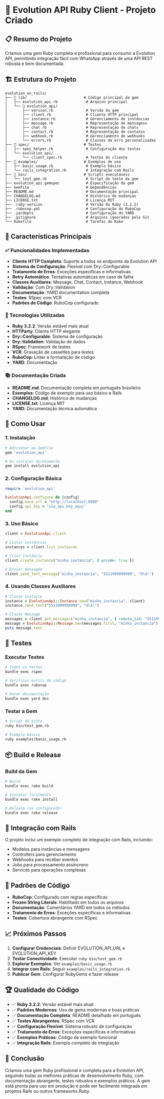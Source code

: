 # 🚀 Evolution API Ruby Client - Projeto Criado

## 📋 Resumo do Projeto

Criamos uma gem Ruby completa e profissional para consumir a Evolution API, permitindo integração fácil com WhatsApp através de uma API REST robusta e bem documentada.

## 🏗️ Estrutura do Projeto

```
evolution_on_rails/
├── 📁 lib/                          # Código principal da gem
│   ├── evolution_api.rb             # Arquivo principal
│   └── 📁 evolution_api/
│       ├── version.rb               # Versão da gem
│       ├── client.rb                # Cliente HTTP principal
│       ├── instance.rb              # Gerenciamento de instâncias
│       ├── message.rb               # Representação de mensagens
│       ├── chat.rb                  # Representação de chats
│       ├── contact.rb               # Representação de contatos
│       ├── webhook.rb               # Gerenciamento de webhooks
│       └── errors.rb                # Classes de erro personalizadas
├── 📁 spec/                         # Testes
│   ├── spec_helper.rb               # Configuração dos testes
│   └── evolution_api/
│       └── client_spec.rb           # Testes do cliente
├── 📁 examples/                     # Exemplos de uso
│   ├── basic_usage.rb               # Exemplo básico
│   └── rails_integration.rb         # Integração com Rails
├── 📁 bin/                          # Scripts executáveis
│   └── test_gem.rb                  # Script de teste da gem
├── evolution_api.gemspec            # Especificação da gem
├── Gemfile                          # Dependências
├── README.md                        # Documentação principal
├── CHANGELOG.md                     # Histórico de mudanças
├── LICENSE.txt                      # Licença MIT
├── .ruby-version                    # Versão do Ruby (3.2.2)
├── .rubocop.yml                     # Configuração do RuboCop
├── .yardopts                        # Configuração do YARD
├── .gitignore                       # Arquivos ignorados pelo Git
└── Rakefile                         # Tarefas do Rake
```

## 🎯 Características Principais

### ✅ Funcionalidades Implementadas
- **Cliente HTTP Completo**: Suporte a todos os endpoints da Evolution API
- **Sistema de Configuração**: Flexível com Dry::Configurable
- **Tratamento de Erros**: Exceções específicas e informativas
- **Retry Automático**: Tentativas automáticas em caso de falha
- **Classes Auxiliares**: Message, Chat, Contact, Instance, Webhook
- **Validação**: Com Dry::Validation
- **Documentação**: YARD documentation completa
- **Testes**: RSpec com VCR
- **Padrões de Código**: RuboCop configurado

### 🔧 Tecnologias Utilizadas
- **Ruby 3.2.2**: Versão estável mais atual
- **HTTParty**: Cliente HTTP elegante
- **Dry::Configurable**: Sistema de configuração
- **Dry::Validation**: Validação de dados
- **RSpec**: Framework de testes
- **VCR**: Gravação de cassettes para testes
- **RuboCop**: Linter e formatação de código
- **YARD**: Documentação

### 📚 Documentação Criada
- **README.md**: Documentação completa em português brasileiro
- **Exemplos**: Código de exemplo para uso básico e Rails
- **CHANGELOG.md**: Histórico de mudanças
- **LICENSE.txt**: Licença MIT
- **YARD**: Documentação técnica automática

## 🚀 Como Usar

### 1. Instalação
```bash
# Adicionar ao Gemfile
gem 'evolution_api'

# Ou instalar diretamente
gem install evolution_api
```

### 2. Configuração Básica
```ruby
require 'evolution_api'

EvolutionApi.configure do |config|
  config.base_url = "http://localhost:8080"
  config.api_key = "sua_api_key_aqui"
end
```

### 3. Uso Básico
```ruby
client = EvolutionApi.client

# Listar instâncias
instances = client.list_instances

# Criar instância
client.create_instance("minha_instancia", { qrcode: true })

# Enviar mensagem
client.send_text_message("minha_instancia", "5511999999999", "Olá!")
```

### 4. Usando Classes Auxiliares
```ruby
# Classe Instance
instance = EvolutionApi::Instance.new("minha_instancia", client)
instance.send_text("5511999999999", "Olá!")

# Classe Message
messages = client.get_messages("minha_instancia", { remote_jid: "5511999999999" })
message = EvolutionApi::Message.new(messages.first, "minha_instancia")
puts message.text
```

## 🧪 Testes

### Executar Testes
```bash
# Todos os testes
bundle exec rspec

# Verificar estilo do código
bundle exec rubocop

# Gerar documentação
bundle exec yard doc
```

### Testar a Gem
```bash
# Script de teste
ruby bin/test_gem.rb

# Exemplo básico
ruby examples/basic_usage.rb
```

## 📦 Build e Release

### Build da Gem
```bash
# Build
bundle exec rake build

# Instalar localmente
bundle exec rake install

# Release (se configurado)
bundle exec rake release
```

## 🔗 Integração com Rails

O projeto inclui um exemplo completo de integração com Rails, incluindo:
- Modelos para instâncias e mensagens
- Controllers para gerenciamento
- Webhooks para receber eventos
- Jobs para processamento assíncrono
- Services para operações complexas

## 🎨 Padrões de Código

- **RuboCop**: Configurado com regras específicas
- **Frozen String Literals**: Habilitado em todos os arquivos
- **Documentação**: Comentários YARD em todos os métodos
- **Tratamento de Erros**: Exceções específicas e informativas
- **Testes**: Cobertura abrangente com RSpec

## 📈 Próximos Passos

1. **Configurar Credenciais**: Definir EVOLUTION_API_URL e EVOLUTION_API_KEY
2. **Testar Conectividade**: Executar `ruby bin/test_gem.rb`
3. **Explorar Exemplos**: Ver `examples/basic_usage.rb`
4. **Integrar com Rails**: Seguir `examples/rails_integration.rb`
5. **Publicar Gem**: Configurar RubyGems e fazer release

## 🏆 Qualidade do Código

- ✅ **Ruby 3.2.2**: Versão estável mais atual
- ✅ **Padrões Modernos**: Uso de gems modernas e boas práticas
- ✅ **Documentação Completa**: README detalhado em português
- ✅ **Testes Abrangentes**: RSpec com VCR
- ✅ **Configuração Flexível**: Sistema robusto de configuração
- ✅ **Tratamento de Erros**: Exceções específicas e informativas
- ✅ **Exemplos Práticos**: Código de exemplo funcional
- ✅ **Integração Rails**: Exemplo completo de integração

## 🎉 Conclusão

Criamos uma gem Ruby profissional e completa para a Evolution API, seguindo todas as melhores práticas de desenvolvimento Ruby, com documentação abrangente, testes robustos e exemplos práticos. A gem está pronta para uso em produção e pode ser facilmente integrada em projetos Rails ou outros frameworks Ruby.
